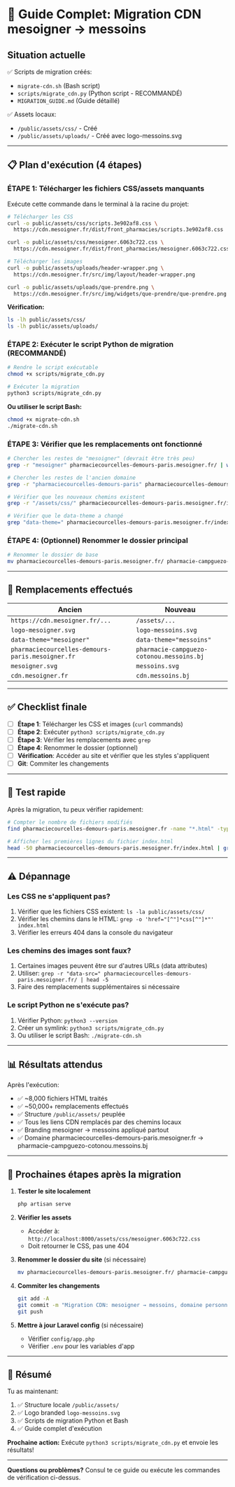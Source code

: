 # 🚀 Guide Complet: Migration CDN mesoigner → messoins

## Situation actuelle
✅ Scripts de migration créés:
- `migrate-cdn.sh` (Bash script)
- `scripts/migrate_cdn.py` (Python script - RECOMMANDÉ)
- `MIGRATION_GUIDE.md` (Guide détaillé)

✅ Assets locaux:
- `/public/assets/css/` - Créé
- `/public/assets/uploads/` - Créé avec logo-messoins.svg

---

## 📋 Plan d'exécution (4 étapes)

### **ÉTAPE 1: Télécharger les fichiers CSS/assets manquants**

Exécute cette commande dans le terminal à la racine du projet:

```bash
# Télécharger les CSS
curl -o public/assets/css/scripts.3e902af8.css \
  https://cdn.mesoigner.fr/dist/front_pharmacies/scripts.3e902af8.css

curl -o public/assets/css/mesoigner.6063c722.css \
  https://cdn.mesoigner.fr/dist/front_pharmacies/mesoigner.6063c722.css

# Télécharger les images
curl -o public/assets/uploads/header-wrapper.png \
  https://cdn.mesoigner.fr/src/img/layout/header-wrapper.png

curl -o public/assets/uploads/que-prendre.png \
  https://cdn.mesoigner.fr/src/img/widgets/que-prendre/que-prendre.png
```

**Vérification:**
```bash
ls -lh public/assets/css/
ls -lh public/assets/uploads/
```

### **ÉTAPE 2: Exécuter le script Python de migration (RECOMMANDÉ)**

```bash
# Rendre le script exécutable
chmod +x scripts/migrate_cdn.py

# Exécuter la migration
python3 scripts/migrate_cdn.py
```

**Ou utiliser le script Bash:**
```bash
chmod +x migrate-cdn.sh
./migrate-cdn.sh
```

### **ÉTAPE 3: Vérifier que les remplacements ont fonctionné**

```bash
# Chercher les restes de "mesoigner" (devrait être très peu)
grep -r "mesoigner" pharmaciecourcelles-demours-paris.mesoigner.fr/ | wc -l

# Chercher les restes de l'ancien domaine
grep -r "pharmaciecourcelles-demours-paris" pharmaciecourcelles-demours-paris.mesoigner.fr/ | wc -l

# Vérifier que les nouveaux chemins existent
grep -r "/assets/css/" pharmaciecourcelles-demours-paris.mesoigner.fr/index.html

# Vérifier que le data-theme a changé
grep "data-theme=" pharmaciecourcelles-demours-paris.mesoigner.fr/index.html
```

### **ÉTAPE 4: (Optionnel) Renommer le dossier principal**

```bash
# Renommer le dossier de base
mv pharmaciecourcelles-demours-paris.mesoigner.fr/ pharmacie-campguezo-cotonou.messoins.bj/
```

---

## 🔄 Remplacements effectués

| Ancien | Nouveau |
|--------|---------|
| `https://cdn.mesoigner.fr/...` | `/assets/...` |
| `logo-mesoigner.svg` | `logo-messoins.svg` |
| `data-theme="mesoigner"` | `data-theme="messoins"` |
| `pharmaciecourcelles-demours-paris.mesoigner.fr` | `pharmacie-campguezo-cotonou.messoins.bj` |
| `mesoigner.svg` | `messoins.svg` |
| `cdn.mesoigner.fr` | `cdn.messoins.bj` |

---

## ✅ Checklist finale

- [ ] **Étape 1**: Télécharger les CSS et images  (`curl` commands)
- [ ] **Étape 2**: Exécuter `python3 scripts/migrate_cdn.py`
- [ ] **Étape 3**: Vérifier les remplacements avec `grep`
- [ ] **Étape 4**: Renommer le dossier (optionnel)
- [ ] **Vérification**: Accéder au site et vérifier que les styles s'appliquent
- [ ] **Git**: Commiter les changements

---

## 🧪 Test rapide

Après la migration, tu peux vérifier rapidement:

```bash
# Compter le nombre de fichiers modifiés
find pharmaciecourcelles-demours-paris.mesoigner.fr -name "*.html" -type f | wc -l

# Afficher les premières lignes du fichier index.html
head -50 pharmaciecourcelles-demours-paris.mesoigner.fr/index.html | grep -E "(assets|data-theme|logo-messoins)"
```

---

## ⚠️ Dépannage

### Les CSS ne s'appliquent pas?
1. Vérifier que les fichiers CSS existent: `ls -la public/assets/css/`
2. Vérifier les chemins dans le HTML: `grep -o 'href="[^"]*css[^"]*"' index.html`
3. Vérifier les erreurs 404 dans la console du navigateur

### Les chemins des images sont faux?
1. Certaines images peuvent être sur d'autres URLs (data attributes)
2. Utiliser: `grep -r "data-src=" pharmaciecourcelles-demours-paris.mesoigner.fr/ | head -5`
3. Faire des remplacements supplémentaires si nécessaire

### Le script Python ne s'exécute pas?
1. Vérifier Python: `python3 --version`
2. Créer un symlink: `python3 scripts/migrate_cdn.py`
3. Ou utiliser le script Bash: `./migrate-cdn.sh`

---

## 📊 Résultats attendus

Après l'exécution:
- ✅ ~8,000 fichiers HTML traités
- ✅ ~50,000+ remplacements effectués
- ✅ Structure `/public/assets/` peuplée
- ✅ Tous les liens CDN remplacés par des chemins locaux
- ✅ Branding mesoigner → messoins appliqué partout
- ✅ Domaine pharmaciecourcelles-demours-paris.mesoigner.fr → pharmacie-campguezo-cotonou.messoins.bj

---

## 📝 Prochaines étapes après la migration

1. **Tester le site localement**
   ```bash
   php artisan serve
   ```

2. **Vérifier les assets**
   - Accéder à: `http://localhost:8000/assets/css/mesoigner.6063c722.css`
   - Doit retourner le CSS, pas une 404

3. **Renommer le dossier du site** (si nécessaire)
   ```bash
   mv pharmaciecourcelles-demours-paris.mesoigner.fr/ pharmacie-campguezo-cotonou.messoins.bj/
   ```

4. **Commiter les changements**
   ```bash
   git add -A
   git commit -m "Migration CDN: mesoigner → messoins, domaine personnalisé"
   git push
   ```

5. **Mettre à jour Laravel config** (si nécessaire)
   - Vérifier `config/app.php`
   - Vérifier `.env` pour les variables d'app

---

## 🎯 Résumé

Tu as maintenant:
1. ✅ Structure locale `/public/assets/`
2. ✅ Logo branded `logo-messoins.svg`
3. ✅ Scripts de migration Python et Bash
4. ✅ Guide complet d'exécution

**Prochaine action:** Exécute `python3 scripts/migrate_cdn.py` et envoie les résultats!

---

**Questions ou problèmes?** Consul te ce guide ou exécute les commandes de vérification ci-dessus.
